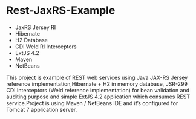 Rest-JaxRS-Example
==================

- JaxRS Jersey RI
- Hibernate
- H2 Database
- CDI Weld RI Interceptors 
- ExtJS 4.2 
- Maven
- NetBeans

This project is example of REST web services using Java JAX-RS Jersey reference implementation,Hibernate + H2 in memory database, JSR-299 CDI Interceptors  (Weld reference implementation) for bean validation and auditing purpose and simple ExtJS 4.2 application which consumes REST service.Project is using Maven / NetBeans IDE and it’s configured for Tomcat 7 application server.





 

